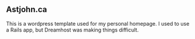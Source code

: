 ## Astjohn.ca


This is a wordpress template used for my personal homepage.  I used to use a Rails app, but Dreamhost was making things difficult.
